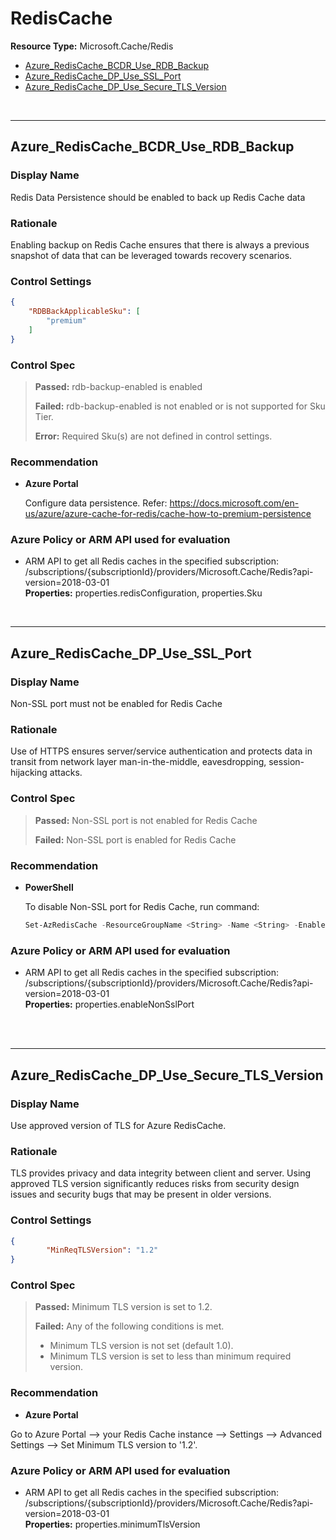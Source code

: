 # RedisCache

**Resource Type:** Microsoft.Cache/Redis

<!-- TOC depthfrom:2 depthto:2 -->

- [Azure_RedisCache_BCDR_Use_RDB_Backup](#azure_rediscache_bcdr_use_rdb_backup)
- [Azure_RedisCache_DP_Use_SSL_Port](#azure_rediscache_dp_use_ssl_port)
- [Azure_RedisCache_DP_Use_Secure_TLS_Version](#azure_rediscache_dp_use_secure_tls_version)

<!-- /TOC -->
<br/>

___ 

## Azure_RedisCache_BCDR_Use_RDB_Backup 

### Display Name 
Redis Data Persistence should be enabled to back up Redis Cache data 

### Rationale 
Enabling backup on Redis Cache ensures that there is always a previous snapshot of data that can be leveraged towards recovery scenarios. 

### Control Settings 
```json 
{
    "RDBBackApplicableSku": [
        "premium"
    ]
}
 ```  

### Control Spec 

> **Passed:** 
> rdb-backup-enabled is enabled
> 
> **Failed:** 
> rdb-backup-enabled is not enabled or is not supported for Sku Tier.
> 
> **Error:** 
> Required Sku(s) are not defined in control settings.
> 
### Recommendation 

- **Azure Portal** 

	 Configure data persistence. Refer: https://docs.microsoft.com/en-us/azure/azure-cache-for-redis/cache-how-to-premium-persistence 

<!-- - **PowerShell** 

	 ```powershell 
	 $variable = 'apple' 
	 ```  

- **Enforcement Policy** 

	 [![Link to Azure Policy](https://raw.githubusercontent.com/MSFT-Chirag/AzTS-docs/main/Assets/View_Definition.jpg)](https://portal.azure.com/#blade/Microsoft_Azure_Policy/CreatePolicyDefinitionBlade/uri/<policy-raw-link>) 

	 [![Link to Azure Policy](https://raw.githubusercontent.com/MSFT-Chirag/AzTS-docs/main/Assets/Deploy_To_Azure.jpg)](https://portal.azure.com/#blade/Microsoft_Azure_Policy/CreatePolicyDefinitionBlade/uri/<policy-raw-link>)  -->

### Azure Policy or ARM API used for evaluation 

- ARM API to get all Redis caches in the specified subscription: /subscriptions/{subscriptionId}/providers/Microsoft.Cache/Redis?api-version=2018-03-01 <br />
**Properties:** properties.redisConfiguration, properties.Sku

<br />

___ 

## Azure_RedisCache_DP_Use_SSL_Port 

### Display Name 
Non-SSL port must not be enabled for Redis Cache

### Rationale 
Use of HTTPS ensures server/service authentication and protects data in transit from network layer man-in-the-middle, eavesdropping, session-hijacking attacks. 

### Control Spec 

> **Passed:** 
> Non-SSL port is not enabled for Redis Cache
> 
> **Failed:** 
> Non-SSL port is enabled for Redis Cache
> 
### Recommendation 

<!-- - **Azure Portal** 

	 To disable Non-SSL port for Redis Cache, run command: Set-AzRedisCache -ResourceGroupName <String> -Name <String> -EnableNonSslPort `$false 
-->

 - **PowerShell** 

	 To disable Non-SSL port for Redis Cache, run command: 
	 ```powershell 
	 Set-AzRedisCache -ResourceGroupName <String> -Name <String> -EnableNonSslPort $false
	 ```  
<!--
- **Enforcement Policy** 

	 [![Link to Azure Policy](https://raw.githubusercontent.com/MSFT-Chirag/AzTS-docs/main/Assets/View_Definition.jpg)](https://portal.azure.com/#blade/Microsoft_Azure_Policy/CreatePolicyDefinitionBlade/uri/<policy-raw-link>) 

	 [![Link to Azure Policy](https://raw.githubusercontent.com/MSFT-Chirag/AzTS-docs/main/Assets/Deploy_To_Azure.jpg)](https://portal.azure.com/#blade/Microsoft_Azure_Policy/CreatePolicyDefinitionBlade/uri/<policy-raw-link>) 
--> 

### Azure Policy or ARM API used for evaluation 

- ARM API to get all Redis caches in the specified subscription: /subscriptions/{subscriptionId}/providers/Microsoft.Cache/Redis?api-version=2018-03-01 <br />
**Properties:** properties.enableNonSslPort
 <br />

<br />

___ 
<!--
## Azure_RedisCache_DP_Use_Secure_TLS_Version 

### Display Name 
Use approved version of TLS for Azure RedisCache 

### Rationale 
TLS provides privacy and data integrity between client and server. Using approved TLS version significantly reduces risks from security design issues and security bugs that may be present in older versions. 

### Control Settings 
```json 
{
    "MinReqTLSVersion": "1.2"
}
 ```  

### Control Spec 

> **Passed:** 
> Passed condition
> 
> **Failed:** 
> Failed condition
> 
> **Verify:** 
> Verify condition
> 
> **NotApplicable:** 
> NotApplicable condition if applicable
> 
### Recommendation 

- **Azure Portal** 

	 Go to Azure Portal -> your Redis Cache instance -> Settings -> Advanced Settings -> Set Minimum TLS version to '1.2' 

- **PowerShell** 

	 ```powershell 
	 $variable = 'apple' 
	 ```  

- **Enforcement Policy** 

	 [![Link to Azure Policy](https://raw.githubusercontent.com/MSFT-Chirag/AzTS-docs/main/Assets/View_Definition.jpg)](https://portal.azure.com/#blade/Microsoft_Azure_Policy/CreatePolicyDefinitionBlade/uri/<policy-raw-link>) 

	 [![Link to Azure Policy](https://raw.githubusercontent.com/MSFT-Chirag/AzTS-docs/main/Assets/Deploy_To_Azure.jpg)](https://portal.azure.com/#blade/Microsoft_Azure_Policy/CreatePolicyDefinitionBlade/uri/<policy-raw-link>) 

### Azure Policy or ARM API used for evaluation 

- Example ARM API to list service and its related property at specified level: /subscriptions/{subscriptionId}/resourceGroups/{resourceGroupName}/providers/Microsoft.ServiceName/service/{serviceName}/tenant/access? 
 <br />
**Properties:** example-property
 <br />

- Example-2 ARM API to list service and its related property at specified level: /subscriptions/{subscriptionId}/resourceGroups/{resourceGroupName}/providers/Microsoft.ServiceName/service/{serviceName}/tenant/access? 
 <br />
**Properties:** example-property
 <br />

<br />

___ 

-->

## Azure_RedisCache_DP_Use_Secure_TLS_Version 

### Display Name 
Use approved version of TLS for Azure RedisCache. 

### Rationale 
TLS provides privacy and data integrity between client and server. Using approved TLS version significantly reduces risks from security design issues and security bugs that may be present in older versions.

### Control Settings 
```json 
{
        "MinReqTLSVersion": "1.2"
}
 ```  

### Control Spec 

> **Passed:** 
> Minimum TLS version is set to 1.2.
> 
> **Failed:** 
> Any of the following conditions is met.
> * Minimum TLS version is not set (default 1.0).
> * Minimum TLS version is set to less than minimum required version.

> 
### Recommendation 

- **Azure Portal** 

Go to Azure Portal --> your Redis Cache instance --> Settings --> Advanced Settings --> Set Minimum TLS version to '1.2'.

### Azure Policy or ARM API used for evaluation 

- ARM API to get all Redis caches in the specified subscription: /subscriptions/{subscriptionId}/providers/Microsoft.Cache/Redis?api-version=2018-03-01 <br />
**Properties:** properties.minimumTlsVersion

<br />
